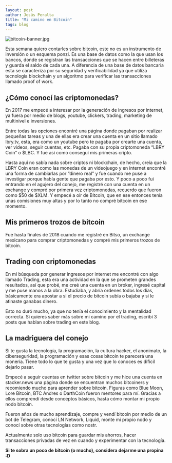 ```yaml
---
layout: post
author: Jesús Peralta
title: "Mi camino en Bitcoin"
tags: blog
---
```

![bitcoin-banner.jpg](../../../assets/images/bitcoin-banner.jpg)

Esta semana quiero contarles sobre bitcoin, este no es un instrumento de inversión o un esquema ponzi. Es una base de datos como la que usan los bancos, donde se registran las transacciones que se hacen entre billeteras y guarda el saldo de cada una. A diferencia de una base de datos bancaria esta se caracteriza por su seguridad y verificabilidad ya que utiliza tecnología blockchain y un algoritmo para verificar las transacciones llamado proof of work.

## ¿Cómo conocí las criptomonedas?

En 2017 me empecé a interesar por la generación de ingresos por internet, ya fuera por medio de blogs, youtube, clickers, trading, marketing de multinivel e inversiones.

Entre todas las opciones encontré una página donde pagaban por realizar pequeñas tareas y una de ellas era crear una cuenta en un sitio llamado lbry.tv, esta, era como un youtube pero te pagaba por crearte una cuenta, ver videos, seguir cuentas, etc. Pagaba con su propia criptomoneda “LBRY Coin” o $LBC. Y fue así como conseguí mis primeras cripto.

Hasta aquí no sabía nada sobre criptos ni blockchain, de hecho, creía que la LBRY Coin eran como las monedas de un videojuego y en internet encontré una forma de cambiarlas por “dinero real” y fue cuando me puse a investigar porque había gente que pagaba por esto. Y poco a poco fui entrando en el agujero del conejo, me registré con una cuenta en un exchange y compré por primera vez criptomonedas, recuerdo que fueron como $50 de $XLM. Y empecé a oír de Bitcoin, que en ese entonces tenía unas comisiones muy altas y por lo tanto no compré bitcoin en ese momento.

## Mis primeros trozos de bitcoin

Fue hasta finales de 2018 cuando me registré en Bitso, un exchange mexicano para comprar criptomonedas y compré mis primeros trozos de bitcoin.

## Trading con criptomonedas

En mi búsqueda por generar ingresos por internet me encontré con algo llamado Trading, esta era una actividad en la que se prometen grandes resultados, así que probé, me creé una cuenta en un broker, ingresé capital y me puse manos a la obra. Estudiaba, y abría ordenes todos los días, básicamente era apostar a si el precio de bitcoin subía o bajaba y si le atinaste ganabas dinero.

Esto no duró mucho, ya que no tenía el conocimiento y la mentalidad correcta. Si quieres saber más sobre mi camino por el trading, escribí 3 posts que hablan sobre trading en este blog.

## La madriguera del conejo

Si te gusta la tecnología, la programación, la cultura hacker, el anonimato, la ciberseguridad, la programación y esas cosas bitcoin te parecerá una monería. Tiene todo lo que te gusta y una vez que lo conoces es difícil dejarlo pasar.

Empecé a seguir cuentas en twitter sobre bitcoin y me hice una cuenta en stacker.news una página donde se encuentran muchos bitcoiners y recomiendo mucho para aprender sobre bitcoin. Figuras como Blue Moon, Lore Bitcoin, BTC Andres o DarthCoin fueron mentores para mí. Gracias a ellos comprendí desde conceptos básicos, hasta cómo montar mi propio nodo bitcoin.

Fueron años de mucho aprendizaje, compre y vendí bitcoin por medio de un bot de Telegram, conocí LN Network, Liquid, monte mi propio nodo y conocí sobre otras tecnologías como nostr.

Actualmente solo uso bitcoin para guardar mis ahorros, hacer transacciones privadas de vez en cuando y experimentar con la tecnología.

**Si te sobra un poco de bitcoin (o mucho), considera  dejarme una propina :D**

<lightning-widget 
  name="Jesús Peralta" 
  accent="#000000" 
  to="zettafounder@stacker.news" 
  image="https://nostrcheck.me/media/e140a3ea5b9434a8e853c9264bdc10a5b85c765114b37cbf4850f520c0e40975/783d7f557b8e84d48dcf14e83fecb99c8ff64cc4cd671c55b2fa03264e18ea7f.webp" 
/>
<script src="https://embed.twentyuno.net/js/app.js"></script>